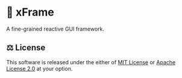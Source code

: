 # 🍃 xFrame

A fine-grained reactive GUI framework.

## ⚖️ License

This software is released under the either of [MIT License](LICENSE-MIT) or
[Apache License 2.0](LICENSE-APACHE) at your option.
